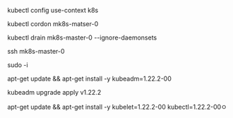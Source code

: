 kubectl config use-context k8s

kubectl cordon mk8s-matser-0

kubectl drain mk8s-master-0 --ignore-daemonsets

ssh mk8s-master-0

sudo -i

apt-get update && apt-get install -y kubeadm=1.22.2-00

kubeadm upgrade apply v1.22.2

apt-get update && apt-get install -y kubelet=1.22.2-00 kubectl=1.22.2-00ㅇ